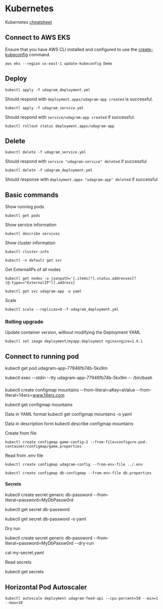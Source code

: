 # Kubernetes


Kubernetes [cheatsheet](https://kubernetes.io/docs/reference/kubectl/cheatsheet/)

## Connect to AWS EKS

Ensure that you have AWS CLI installed and configured to use the [create-kubeconfig](https://docs.aws.amazon.com/eks/latest/userguide/create-kubeconfig.html) command.

```
aws eks --region us-east-1 update-kubeconfig Demo
```


## Deploy

```
kubectl apply -f udagram_deployment.yml
```

Should respond with `deployment.apps/udagram-app created` is successful.

```
kubectl apply -f udagram_service.yml
```

Should respond with `service/udagram-app created` if successful.


```
kubectl rollout status deployment.apps/udagram-app
```

## Delete

```
kubectl delete -f udagram_service.yml 
```
Should respond with `service "udagram-service" deleted` if successful

```
kubectl delete -f udagram_deployment.yml 
```
Should response with `deployment.apps "udagram-app" deleted` if successful

## Basic commands

Show running pods
```
kubectl get pods
```

Show service information
```
kubectl describe services
```

Show cluster information
```
kubectl cluster-info
```


```
kubectl -n default get svc 
```

Get ExternalIPs of all nodes
````
kubectl get nodes -o jsonpath='{.items[*].status.addresses[?(@.type=="ExternalIP")].address}
````



```
kubectl get svc udagram-app -o yaml
```


Scale 

```
kubectl scale --replicas=0 -f udagram_deployment.yml
```



### Rolling upgrade

Update container version, without modifying the Deployment YAML

```
kubectl set image deployment/myapp-deployment nginx=nginx=1.9.1
```


## Connect to running pod

kubectl get pod udagram-app-77946fb74b-5kx9m 

kubectl exec --stdin --tty udagram-app-77946fb74b-5kx9m  -- /bin/bash



###

kubectl create configmap mountains --from-literal=aKey=aValue --from-literal=14ers=www.14ers.com

kubectl get configmap mountains

Data in YAML format
kubectl get configmap mountains -o yaml

Data in description form
kubectl describe configmap mountains


Create from file
```
kubectl create configmap game-config-2 --from-file=configure-pod-container/configmap/game.properties
```

Read from .env file

```
kubectl create configmap udagram-config --from-env-file ../.env

kubectl create configmap db-configmap --from-env-file db.properties
```

#### Secrets

kubectl create secret generic db-password --from-literal=password=MyDbPassw0rd

kubectl get secret db-password

kubectl get secret db-password -o yaml



Dry run 

kubectl create secret generic db-password --from-literal=password=MyDbPassw0rd --dry-run 

cat my-secret.yaml


Read secrets

kubectl get secrets



## Horizontal Pod Autoscaler

```
kubectl autoscale deployment udagram-feed-api --cpu-percent=50 --min=1 --max=10
```